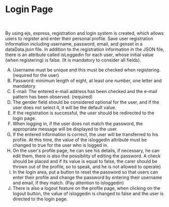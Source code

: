 <h1>
Login Page
</h1>
<br>
<p>By using ejs, express, registration and login system is created, which allows users to register and enter their personal profile.
Save user registration information including username, password, email, and genset in a dataData.json file.
In addition to the registration information in the JSON file, there is an attribute called isLoggedin for each user, whose initial value (when registering) is false. (It is mandatory to consider all fields).</p>
<ol style="list-style-type:upper-alpha">
<li>
Username must be unique and this must be checked when registering. (required for the user)
</li>
<li>
Password: minimum length of eight, at least one number, one letter and mandatory
</li>
<li>
E-mail: The entered e-mail address has been checked and the e-mail pattern has been observed. (required)
</li>
<li>
The gender field should be considered optional for the user, and if the user does not select it, it will be the default value.
</li>
<li>
If the registration is successful, the user should be redirected to the login page.
</li>
<li>
When logging in, if the user does not match the password, the appropriate message will be displayed to the user.
</li>
<li>
If the entered information is correct, the user will be transferred to his profile. At this time, the value of the isloggedin attribute must be changed to true for the user who is logged in.
</li>
<li>
On the user's profile page, he can see his details, if necessary, he can edit them, there is also the possibility of editing the password. A check should be placed and if its value is equal to false, the carer should be thrown out of the profile, so to speak, and he is not allowed to operate)
</li>
<li>
In the login area, put a button to reset the password so that users can enter their profile and change the password by entering their username and email, if they match. (Pay attention to isloggedin)
</li>
<li>
There is also a logout feature on the profile page, when clicking on the logout button, the value of isloggedin is changed to false and the user is directed to the login page.
</li>
</ol>